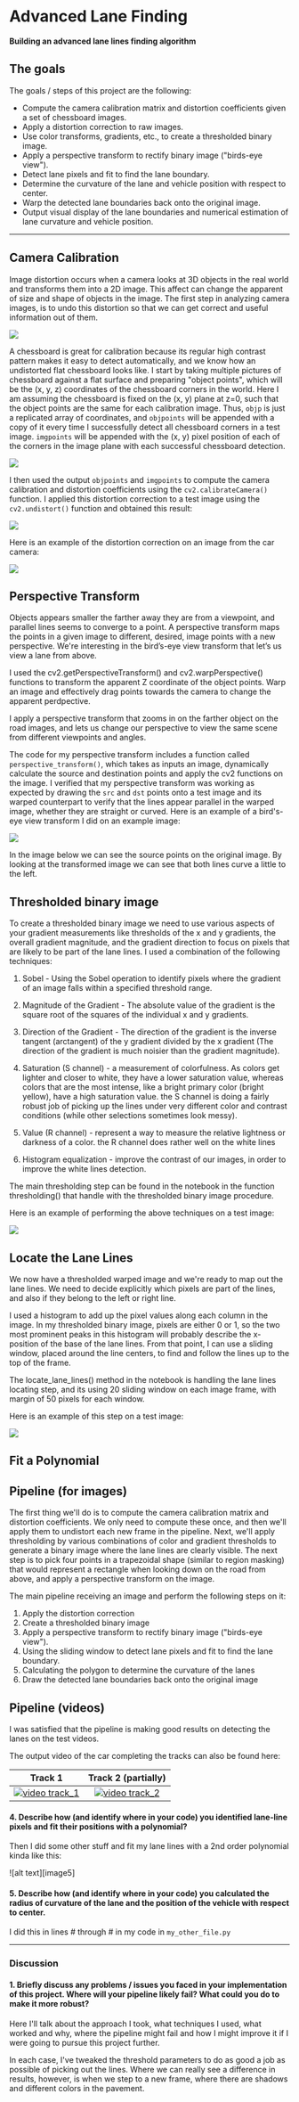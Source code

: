 # **Advanced Lane Finding**

**Building an advanced lane lines finding algorithm**

## The goals

The goals / steps of this project are the following:
* Compute the camera calibration matrix and distortion coefficients given a set of chessboard images.
* Apply a distortion correction to raw images.
* Use color transforms, gradients, etc., to create a thresholded binary image.
* Apply a perspective transform to rectify binary image ("birds-eye view").
* Detect lane pixels and fit to find the lane boundary.
* Determine the curvature of the lane and vehicle position with respect to center.
* Warp the detected lane boundaries back onto the original image.
* Output visual display of the lane boundaries and numerical estimation of lane curvature and vehicle position.

---

## Camera Calibration

Image distortion occurs when a camera looks at 3D objects in the real world and transforms them into a 2D image. This affect can change the apparent of size and shape of objects in the image. The first step in analyzing camera images, is to undo this distortion so that we can get correct and useful information out of them.

![]( https://github.com/shmulik-willinger/advanced_lane_finding/blob/master/readme_img/pinhole_camera_model.jpg?raw=true)

A chessboard is great for calibration because its regular high contrast pattern makes it easy to detect automatically, and we know how an undistorted flat chessboard looks like.
I start by taking multiple pictures of chessboard against a flat surface and preparing "object points", which will be the (x, y, z) coordinates of the chessboard corners in the world. Here I am assuming the chessboard is fixed on the (x, y) plane at z=0, such that the object points are the same for each calibration image. Thus, `objp` is just a replicated array of coordinates, and `objpoints` will be appended with a copy of it every time I successfully detect all chessboard corners in a test image. `imgpoints` will be appended with the (x, y) pixel position of each of the corners in the image plane with each successful chessboard detection.  

![]( https://github.com/shmulik-willinger/advanced_lane_finding/blob/master/readme_img/measuring_distortion.jpg?raw=true)

I then used the output `objpoints` and `imgpoints` to compute the camera calibration and distortion coefficients using the `cv2.calibrateCamera()` function. I applied this distortion correction to a test image using the `cv2.undistort()` function and obtained this result:

![]( https://github.com/shmulik-willinger/advanced_lane_finding/blob/master/readme_img/chessboard_undistorted.jpg?raw=true)

Here is an example of the distortion correction on an image from the car camera:

![]( https://github.com/shmulik-willinger/advanced_lane_finding/blob/master/readme_img/road_undistorted.jpg?raw=true)

## Perspective Transform

Objects appears smaller the farther away they are from a viewpoint, and parallel lines seems to converge to a point. A perspective transform maps the points in a given image to different, desired, image points with a new perspective. We're interesting in the bird’s-eye view transform that let’s us view a lane from above.

I used the cv2.getPerspectiveTransform() and cv2.warpPerspective() functions to transform the apparent Z coordinate of the object points. Warp an image and effectively drag points towards the camera to change the apparent perdpective.

I apply a perspective transform that zooms in on the farther object on the road images, and lets us change our perspective to view the same scene from different viewpoints and angles.

The code for my perspective transform includes a function called `perspective_transform()`, which takes as inputs an image, dynamically calculate the source and destination points and apply the cv2 functions on the image. I verified that my perspective transform was working as expected by drawing the `src` and `dst` points onto a test image and its warped counterpart to verify that the lines appear parallel in the warped image, whether they are straight or curved.
Here is an example of a bird's-eye view transform I did on an example image:

![]( https://github.com/shmulik-willinger/advanced_lane_finding/blob/master/readme_img/perspective_transform.jpg?raw=true)

In the image below we can see the source points on the original image.
By looking at the transformed image we can see that both lines curve a little to the left.

## Thresholded binary image

To create a thresholded binary image we need to use various aspects of your gradient measurements like thresholds of the x and y gradients, the overall gradient magnitude, and the gradient direction to focus on pixels that are likely to be part of the lane lines. I used a combination of the following techniques:

1. Sobel - Using the Sobel operation to identify pixels where the gradient of an image falls within a specified threshold range.

2. Magnitude of the Gradient - The absolute value of the gradient is the square root of the squares of the individual x and y gradients.

3. Direction of the Gradient - The direction of the gradient is the inverse tangent (arctangent) of the y gradient divided by the x gradient (The direction of the gradient is much noisier than the gradient magnitude).

4. Saturation (S channel) - a measurement of colorfulness. As colors get lighter and closer to white, they have a lower saturation value, whereas colors that are the most intense, like a bright primary color (bright yellow), have a high saturation value. the S channel is doing a fairly robust job of picking up the lines under very different color and contrast conditions (while other selections sometimes look messy).

5. Value (R channel) - represent a way to measure the relative lightness or darkness of a color. the R channel does rather well on the white lines

6. Histogram equalization - improve the contrast of our images, in order to improve the white lines detection.

The main thresholding step can be found in the notebook in the function thresholding() that handle with the thresholded binary image procedure.

Here is an example of performing the above techniques on a test image:

![]( https://github.com/shmulik-willinger/advanced_lane_finding/blob/master/readme_img/thresholding_samples.jpg?raw=true)

## Locate the Lane Lines

We now have a thresholded warped image and we're ready to map out the lane lines.
We need to decide explicitly which pixels are part of the lines, and also if they  belong to the left or right line.

I used a histogram to add up the pixel values along each column in the image. In my thresholded binary image, pixels are either 0 or 1, so the two most prominent peaks in this histogram will probably describe the x-position of the base of the lane lines. From that point, I can use a sliding window, placed around the line centers, to find and follow the lines up to the top of the frame.

The locate_lane_lines() method in the notebook is handling the lane lines locating step, and its using 20 sliding window on each image frame, with margin of 50 pixels for each window.

Here is an example of this step on a test image:

![]( https://github.com/shmulik-willinger/advanced_lane_finding/blob/master/readme_img/locate_lane_lines.jpg?raw=true)

## Fit a Polynomial


## Pipeline (for images)

 The first thing we'll do is to compute the camera calibration matrix and distortion coefficients. We only need to compute these once, and then we'll apply them to undistort each new frame in the pipeline. Next, we'll apply thresholding by various combinations of color and gradient thresholds to generate a binary image where the lane lines are clearly visible. The next step is to pick four points in a trapezoidal shape (similar to region masking) that would represent a rectangle when looking down on the road from above, and apply a perspective transform on the image.

The main pipeline receiving an image and perform the following steps on it:
1. Apply the distortion correction
2. Create a thresholded binary image
3. Apply a perspective transform to rectify binary image ("birds-eye view").
4. Using the sliding window to detect lane pixels and fit to find the lane boundary.
5. Calculating the polygon to determine the curvature of the lanes
6. Draw the detected lane boundaries back onto the original image



## Pipeline (videos)

I was satisfied that the pipeline is making good results on detecting the lanes on the test videos.

The output video of the car completing the tracks can also be found here:

Track 1  |  Track 2 (partially)
:-------------------------:|:-------------------------:
[![video track_1](https://github.com/shmulik-willinger/behavioral_cloning/blob/master/readme_img/behavioral_cloning_simulator_track_1.gif)](http://www.youtube.com/watch?v=fIvBNRCIY4U)  |  [![video track_2](https://github.com/shmulik-willinger/behavioral_cloning/blob/master/readme_img/behavioral_cloning_simulator_track_2.gif)](http://www.youtube.com/watch?v=A1280XlpITA)


#### 4. Describe how (and identify where in your code) you identified lane-line pixels and fit their positions with a polynomial?

Then I did some other stuff and fit my lane lines with a 2nd order polynomial kinda like this:

![alt text][image5]

#### 5. Describe how (and identify where in your code) you calculated the radius of curvature of the lane and the position of the vehicle with respect to center.

I did this in lines # through # in my code in `my_other_file.py`


---

### Discussion

#### 1. Briefly discuss any problems / issues you faced in your implementation of this project.  Where will your pipeline likely fail?  What could you do to make it more robust?

Here I'll talk about the approach I took, what techniques I used, what worked and why, where the pipeline might fail and how I might improve it if I were going to pursue this project further.  

In each case, I've tweaked the threshold parameters to do as good a job as possible of picking out the lines. Where we can really see a difference in results, however, is when we step to a new frame, where there are shadows and different colors in the pavement.

